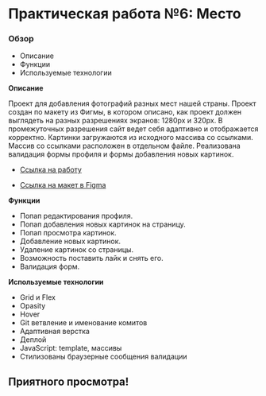 # Практическая работа №6: Место

### Обзор
* Описание
* Функции
* Используемые технологии

**Описание**

Проект для добавления фотографий разных мест нашей страны.
Проект создан по макету из Фигмы, в котором описано, как проект должен выглядеть на разных разрешениях экранов:
1280px и 320px.
В промежуточных разрешения сайт ведет себя адаптивно и отображается корректно.
Картинки загружаются из исходного массива со ссылками.
Массив со ссылками расположен в отдельном файле.
Реализована валидация формы профиля и формы добавления новых картинок.

* [Ссылка на работу](https://alexandr-mokhov.github.io/mesto/)

* [Ссылка на макет в Figma](https://www.figma.com/file/2cn9N9jSkmxD84oJik7xL7/JavaScript.-Sprint-4?node-id=0%3A1)

**Функции**
* Попап редактирования профиля.
* Попап добавления новых картинок на страницу.
* Попап просмотра картинок.
* Добавление новых картинок.
* Удаление картинок со страницы.
* Возможность поставить лайк и снять его.
* Валидация форм.

**Используемые технологии**

* Grid и Flex
* Opasity
* Hover
* Git ветвление и именование комитов
* Адаптивная верстка
* Деплой
* JavaScript: template, массивы
* Стилизованы браузерные сообщения валидации

## Приятного просмотра!

